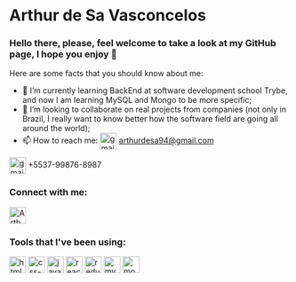 # Arthur de Sa Vasconcelos

### Hello there, please, feel welcome to take a look at my GitHub page, I hope you enjoy 👋

Here are some facts that you should know about me:

- 🌱 I’m currently learning BackEnd at software development school Trybe, and now I am learning MySQL and Mongo to be more specific;
- 🔭 I’m looking to collaborate on real projects from companies (not only in Brazil, I really want to know better how the software field are going all around the world);
- 📫 How to reach me:
<img align="center" alt="gmail-img" height="30" weight="40" src="https://img.shields.io/badge/Gmail-D14836?style=for-the-badge&logo=gmail&logoColor=white" style="max-width:100%"> arthurdesa94@gmail.com
<p>
<img align="center" alt="gmail-img" height="30" weight="40" src="https://img.shields.io/badge/WhatsApp-25D366?style=for-the-badge&logo=whatsapp&logoColor=white" style="max-width:100%"> +5537-99876-8987


### Connect with me: 
<a href = "https://www.linkedin.com/in/arthur-de-s%C3%A1-vasconcelos-2b60b8112/" target="_blank">
<img align="center" alt="Arthurs-Linkedin-picture" height="30" weight="40" src="https://img.shields.io/badge/LinkedIn-0077B5?style=for-the-badge&logo=linkedin&logoColor=white" style="max-width:100%">
</a>
<p>

### Tools that I've been using:
<img align="center" alt="html5-logo" height="30" weight="40" src="https://img.shields.io/badge/HTML5-E34F26?style=for-the-badge&logo=html5&logoColor=white" style="max-width:100%">
<img align="center" alt="css-logo" height="30" weight="40" src="https://img.shields.io/badge/CSS-239120?&style=for-the-badge&logo=css3&logoColor=white" style="max-width:100%">
<img align="center" alt="javascript-logo" height="30" weight="40" src="https://img.shields.io/badge/JavaScript-F7DF1E?style=for-the-badge&logo=javascript&logoColor=black" style="max-width:100%">
<img align="center" alt="react-logo" height="30" weight="40" src="https://img.shields.io/badge/React-20232A?style=for-the-badge&logo=react&logoColor=61DAFB" style="max-width:100%">
<img align="center" alt="redux-logo" height="30" weight="40" src="https://img.shields.io/badge/Redux-593D88?style=for-the-badge&logo=redux&logoColor=white" style="max-width:100%">
<img align="center" alt="mysql-logo" height="30" weight="40" src="https://img.shields.io/badge/MySQL-00000F?style=for-the-badge&logo=mysql&logoColor=white" style="max-width:100%">
<img align="center" alt="mongodb-logo" height="30" weight="40" src="https://img.shields.io/badge/MongoDB-4EA94B?style=for-the-badge&logo=mongodb&logoColor=white" style="max-width:100%">
<!--
**arthurdesa94/arthurdesa94** is a ✨ _special_ ✨ repository because its `README.md` (this file) appears on your GitHub profile.

Here are some ideas to get you started:

- 🔭 I’m currently working on ...
- 🌱 I’m currently learning ...
- 👯 I’m looking to collaborate on ...
- 🤔 I’m looking for help with ...
- 💬 Ask me about ...
- 📫 How to reach me: ...
- 😄 Pronouns: ...
- ⚡ Fun fact: ...
-->
